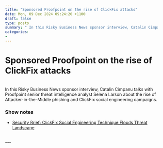 ```yaml
---
title: "Sponsored Proofpoint on the rise of ClickFix attacks"
date: Mon, 09 Dec 2024 09:24:20 +1100
draft: false
type: posts
summary: " In this Risky Business News sponsor interview, Catalin Cimpanu talks with Proofpoint senior threat intelligence analyst Selena Larson about the rise of"
categories: 
- 
---
```

# Sponsored Proofpoint on the rise of ClickFix attacks


<br/>
In this Risky Business News sponsor interview, Catalin Cimpanu talks with Proofpoint senior threat intelligence analyst Selena Larson about the rise of Attacker-in-the-Middle phishing and ClickFix social engineering campaigns.

### Show notes

-   [Security Brief: ClickFix Social Engineering Technique Floods Threat Landscape](https://www.proofpoint.com/us/blog/threat-insight/security-brief-clickfix-social-engineering-technique-floods-threat-landscape)

<br/>
---

